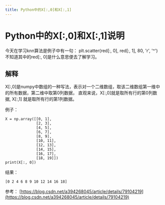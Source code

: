 ```yaml
---
title: Python中的X[:,0]和X[:,1]
---
```

# Python中的X[:,0]和X[:,1]说明
<!--more-->
今天在学习knn算法是例子中有一句：
plt.scatter(red[:, 0], red[:, 1], 80, 'r', '^')
不知道其中的red[:, 0]是什么意思便去了解学习。
## 解释
X[:,0]是numpy中数组的一种写法，表示对一个二维数组，取该二维数组第一维中的所有数据，第二维中取第0列数据，
直观来说，X[:,0]就是取所有行的第0列数据, X[:,1] 就是取所有行的第1列数据。

例子：
```
X = np.array([[0, 1],
              [2, 3], 
              [4, 5], 
              [6, 7], 
              [8, 9], 
              [10, 11], 
              [12, 13], 
              [14, 15], 
              [16, 17], 
              [18, 19]])
print(X[:, 0])
```
结果：
```
[0 2 4 6 8 9 10 12 14 16 18]
```
参考：
[https://blog.csdn.net/a394268045/article/details/79104219](https://blog.csdn.net/a394268045/article/details/79104219)